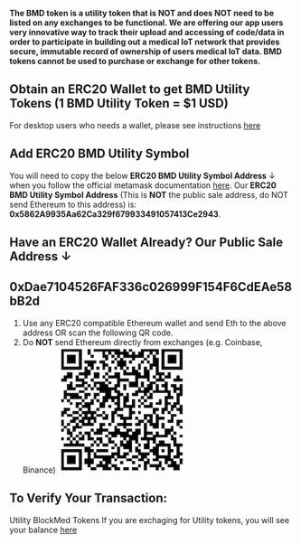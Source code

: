 **The BMD token is a utility token that is NOT and does NOT need to be listed on any exchanges to be functional. We are offering our app users very innovative way to track their upload and accessing of code/data in order to participate in building out a medical IoT network that provides secure, immutable record of ownership of users medical IoT data.  BMD tokens cannot be used to purchase or exchange for other tokens.**

## Obtain an ERC20 Wallet to get BMD Utility Tokens (1 BMD Utility Token = $1 USD)

For desktop users who needs a wallet, please see instructions [here](https://github.com/BlockMedical/BlockMedical/blob/master/docs/metamaskdocs/metamask_exchange_instructions.md)

## Add ERC20 BMD Utility Symbol
You will need to copy the below **ERC20 BMD Utility Symbol Address** ↓ when you follow the official metamask documentation [here](https://metamask.zendesk.com/hc/en-us/articles/360015489031-Adding-and-Managing-Tokens-ERC20-In-The-New-UI).
Our **ERC20 BMD Utility Symbol Address** (This is **NOT** the public sale address, do NOT send Ethereum to this address) is:
**0x5862A9935Aa62Ca329f679933491057413Ce2943**. 

## Have an ERC20 Wallet Already? Our Public Sale Address ↓
## **0xDae7104526FAF336c026999F154F6CdEAe58bB2d**

1. Use any ERC20 compatible Ethereum wallet and send Eth to the above address OR scan the following QR code.
2. Do **NOT** send Ethereum directly from exchanges (e.g. Coinbase, Binance)
![QR Code](https://github.com/BlockMedical/BlockMedical/raw/master/docs/mobiledocs/tradecontract_QRcode.mainnet.20190109.png)

## To Verify Your Transaction:

Utility BlockMed Tokens
If you are exchaging for Utility tokens, you will see your balance [here](https://etherscan.io/address/0xdae7104526faf336c026999f154f6cdeae58bb2d)



